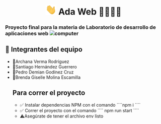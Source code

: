 <h1 align="center"><img src="https://raw.githubusercontent.com/ABSphreak/ABSphreak/master/gifs/Hi.gif" width="35px"> Ada Web 🧚🏻‍♀️💜</h1>
<h3 aling="center">Proyecto final para la materia de Laboratorio de desarrollo de aplicaciones web <img src="https://thumbs.gfycat.com/AcrobaticMatureGazelle.webp" alt="computer" width="35"> </h3>


<h2>👥 Integrantes del equipo</h2>
<ul>
  <li>💜Archana Verma Rodríguez</li>
  <li>💜Santiago Hernández Guerrero</li>
  <li>💜Pedro Demian Godínez Cruz</li>
  <li>💜Brenda Giselle Molina Escamilla</li>

<h2> Para correr el proyecto</h2>
<ul>
  <li>✅ Instalar dependencias NPM con el comando ````npm i ```` </li>
  <li>✅ Correr el proyecto con el comando  ```` npm run start ```` </li>
  <li>⚠️Asegúrate de tener el archivo env listo</li>
</ul>
  
